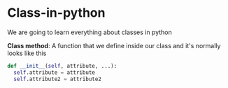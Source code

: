 # Class-in-python
We are going to learn everything about classes in python



**Class method**: A function that we define inside our class and it's normally looks like this
```python
def __init__(self, attribute, ...):
  self.attribute = attribute
  self.attribute2 = attribute2
```
